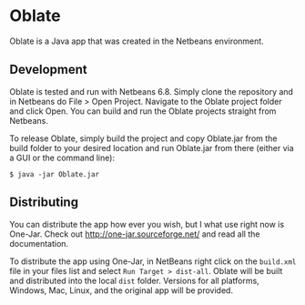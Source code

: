 Oblate
======

Oblate is a Java app that was created in the Netbeans environment.

Development
-----------

Oblate is tested and run with Netbeans 6.8. Simply clone the repository and in Netbeans do 
File > Open Project. Navigate to the Oblate project folder and click Open. You can build
and run the Oblate projects straight from Netbeans.

To release Oblate, simply build the project and copy Oblate.jar from the build folder to your
desired location and run Oblate.jar from there (either via a GUI or the command line):

    $ java -jar Oblate.jar

Distributing
------------

You can distribute the app how ever you wish, but I what use right now is
One-Jar. Check out http://one-jar.sourceforge.net/ and read all the
documentation.

To distribute the app using One-Jar, in NetBeans right click on the `build.xml`
file in your files list and select `Run Target > dist-all`. Oblate will be
built and distributed into the local `dist` folder. Versions for all platforms,
Windows, Mac, Linux, and the original app will be provided.

